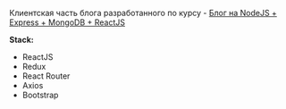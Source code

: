 Клиентская часть блога разработанного по курсу - [Блог на NodeJS + Express + MongoDB + ReactJS](https://www.youtube.com/watch?v=VeoDOQtPTiM&list=PL0FGkDGJQjJFUDWa8Wg502hEIlPD7kDMt)

**Stack:**

- ReactJS
- Redux
- React Router
- Axios
- Bootstrap
